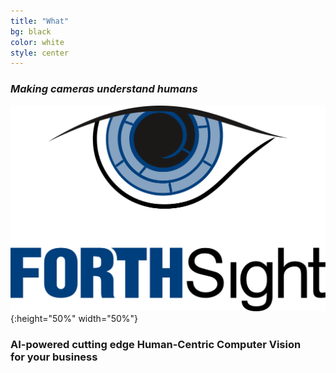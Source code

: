```yaml
---
title: "What"
bg: black
color: white
style: center
---
```


### *Making cameras understand humans*

![logo](img/logo.svg#inverted){:height="50%" width="50%"}

### **AI-powered** cutting edge **Human-Centric Computer Vision**<br> for **your business**
